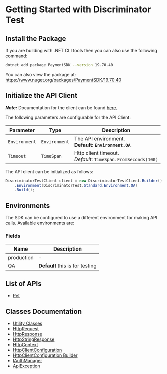
# Getting Started with Discriminator Test

## Install the Package

If you are building with .NET CLI tools then you can also use the following command:

```bash
dotnet add package PaymentSDK --version 19.70.40
```

You can also view the package at:
https://www.nuget.org/packages/PaymentSDK/19.70.40

## Initialize the API Client

**_Note:_** Documentation for the client can be found [here.](https://www.github.com/Syed-Subtain/payment-sdk/tree/19.70.40/doc/client.md)

The following parameters are configurable for the API Client:

| Parameter | Type | Description |
|  --- | --- | --- |
| `Environment` | `Environment` | The API environment. <br> **Default: `Environment.QA`** |
| `Timeout` | `TimeSpan` | Http client timeout.<br>*Default*: `TimeSpan.FromSeconds(100)` |

The API client can be initialized as follows:

```csharp
DiscriminatorTestClient client = new DiscriminatorTestClient.Builder()
    .Environment(DiscriminatorTest.Standard.Environment.QA)
    .Build();
```

## Environments

The SDK can be configured to use a different environment for making API calls. Available environments are:

### Fields

| Name | Description |
|  --- | --- |
| production | - |
| QA | **Default** this is for testing |

## List of APIs

* [Pet](https://www.github.com/Syed-Subtain/payment-sdk/tree/19.70.40/doc/controllers/pet.md)

## Classes Documentation

* [Utility Classes](https://www.github.com/Syed-Subtain/payment-sdk/tree/19.70.40/doc/utility-classes.md)
* [HttpRequest](https://www.github.com/Syed-Subtain/payment-sdk/tree/19.70.40/doc/http-request.md)
* [HttpResponse](https://www.github.com/Syed-Subtain/payment-sdk/tree/19.70.40/doc/http-response.md)
* [HttpStringResponse](https://www.github.com/Syed-Subtain/payment-sdk/tree/19.70.40/doc/http-string-response.md)
* [HttpContext](https://www.github.com/Syed-Subtain/payment-sdk/tree/19.70.40/doc/http-context.md)
* [HttpClientConfiguration](https://www.github.com/Syed-Subtain/payment-sdk/tree/19.70.40/doc/http-client-configuration.md)
* [HttpClientConfiguration Builder](https://www.github.com/Syed-Subtain/payment-sdk/tree/19.70.40/doc/http-client-configuration-builder.md)
* [IAuthManager](https://www.github.com/Syed-Subtain/payment-sdk/tree/19.70.40/doc/i-auth-manager.md)
* [ApiException](https://www.github.com/Syed-Subtain/payment-sdk/tree/19.70.40/doc/api-exception.md)

